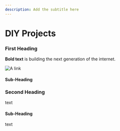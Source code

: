 ```yaml
---
description: Add the subtitle here
---
```


# DIY Projects

### First Heading

**Bold text** is building the next generation of the internet.

![A link](https://github.com/protocol/launchpad/blob/main/.gitbook/assets/twitter-banner-1500x500.png)

#### Sub-Heading

### Second Heading

text

#### Sub-Heading

text

